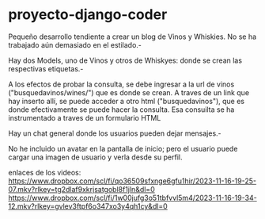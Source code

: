 # proyecto-django-coder

Pequeño desarrollo tendiente a crear un blog de Vinos y Whiskies. No se ha trabajado aún demasiado en el estilado.-

Hay dos Models, uno de Vinos y otros de Whiskyes: donde se crean las respectivas etiquetas.-


A los efectos de probar la consulta, se debe ingresar a la url de vinos ("busquedavinos/wines/") que es donde se crean. A traves de un link que hay inserto allí, se puede acceder a otro html ("busquedavinos"), que es donde efectivamente se puede hacer la consulta. Esa consuilta se ha instrumentado a traves de un formulario HTML

Hay un chat general donde los usuarios pueden dejar mensajes.-

No he incluido un avatar en la pantalla de inicio; pero el usuario puede cargar una imagen de usuario y verla desde su perfil.


enlaces de los videos: https://www.dropbox.com/scl/fi/qo36509sfxnge6gfu1hir/2023-11-16-19-25-07.mkv?rlkey=tg2dlaf9xkrjsatgobl8f1jln&dl=0
https://www.dropbox.com/scl/fi/1w00jufg3o51tbfvvl5m4/2023-11-16-19-34-12.mkv?rlkey=gvlev3ftpf6o347xo3y4qh1cy&dl=0